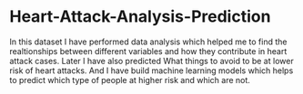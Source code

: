 # Heart-Attack-Analysis-Prediction
In this dataset I have performed data analysis which helped me to find the realtionships between different variables and how they contribute in heart attack cases.
Later I have also predicted What things to avoid to be at lower risk of heart attacks.
And I have build machine learning models which helps to predict which type of people at higher risk and which are not.
